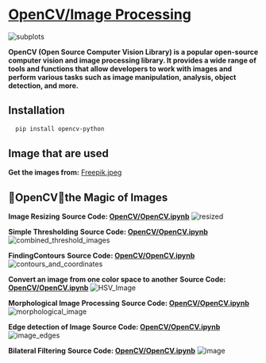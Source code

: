 # [OpenCV/Image Processing](https://opencv.org/)
![subplots](https://github.com/ThisIs-Developer/Python/assets/109382325/6612d236-6024-4e8b-84f3-bc83959526a2)

**OpenCV (Open Source Computer Vision Library) is a popular open-source computer vision and image processing library. It provides a wide range of tools and functions that allow developers to work with images and perform various tasks such as image manipulation, analysis, object detection, and more.**
## Installation
```bash
  pip install opencv-python
```
## Image that are used

**Get the images from:** 
[Freepik.jpeg](https://github.com/ThisIs-Developer/Python/blob/main/OpenCV/Image%20Processing/Freepik.jpeg)

## 🌟OpenCV🎨the Magic of Images
**Image Resizing** 
**Source Code: [OpenCV/OpenCV.ipynb](https://github.com/ThisIs-Developer/Python/blob/main/OpenCV/Image%20Processing/OpenCV.ipynb)**
![resized](https://github.com/ThisIs-Developer/Python/assets/109382325/86095ff2-88d7-418d-9eb3-a4a99661a60a)

**Simple Thresholding** 
**Source Code: [OpenCV/OpenCV.ipynb](https://github.com/ThisIs-Developer/Python/blob/main/OpenCV/Image%20Processing/OpenCV.ipynb)**
![combined_threshold_images](https://github.com/ThisIs-Developer/Python/assets/109382325/a172a28a-84fc-4fb6-ac8b-b1b373e714af)

**FindingContours** 
**Source Code: [OpenCV/OpenCV.ipynb](https://github.com/ThisIs-Developer/Python/blob/main/OpenCV/Image%20Processing/OpenCV.ipynb)**
![contours_and_coordinates](https://github.com/ThisIs-Developer/Python/assets/109382325/590cc8ae-8113-4dc6-8b43-1d4c2b638ba5)

**Convert an image from one color space to another** 
**Source Code: [OpenCV/OpenCV.ipynb](https://github.com/ThisIs-Developer/Python/blob/main/OpenCV/Image%20Processing/OpenCV.ipynb)**
![HSV_Image](https://github.com/ThisIs-Developer/Python/assets/109382325/cbc7640a-c523-4a95-934f-d671c6031ba3)

**Morphological Image Processing** 
**Source Code: [OpenCV/OpenCV.ipynb](https://github.com/ThisIs-Developer/Python/blob/main/OpenCV/Image%20Processing/OpenCV.ipynb)**
![morphological_image](https://github.com/ThisIs-Developer/Python/assets/109382325/1e522787-1d7e-4835-929c-bf1522b7f5da)

**Edge detection of Image** 
**Source Code: [OpenCV/OpenCV.ipynb](https://github.com/ThisIs-Developer/Python/blob/main/OpenCV/Image%20Processing/OpenCV.ipynb)**
![image_edges](https://github.com/ThisIs-Developer/Python/assets/109382325/7b5a6935-27c8-4b59-85f1-ddf7600badb2)

**Bilateral Filtering** 
**Source Code: [OpenCV/OpenCV.ipynb](https://github.com/ThisIs-Developer/Python/blob/main/OpenCV/Image%20Processing/OpenCV.ipynb)**
![image](https://github.com/ThisIs-Developer/Python/assets/109382325/f45e6587-98de-411c-86cb-628be5b7b540)

